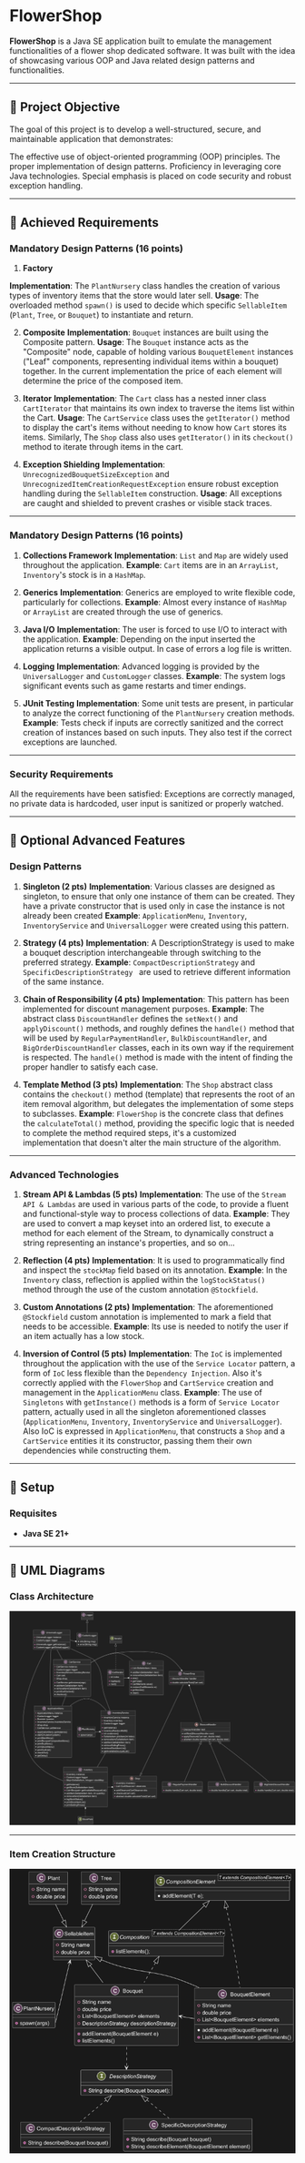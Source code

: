 # FlowerShop

**FlowerShop** is a Java SE application built to emulate the management functionalities of a flower shop dedicated software. It was built with the idea of showcasing various OOP and Java related design patterns and functionalities.

---

## 🎯 Project Objective

The goal of this project is to develop a well-structured, secure, and maintainable application that demonstrates:

The effective use of object-oriented programming (OOP) principles.
The proper implementation of design patterns.
Proficiency in leveraging core Java technologies.
Special emphasis is placed on code security and robust exception handling.

---

## 🥇 Achieved Requirements

### **Mandatory Design Patterns (16 points)**

1) **Factory**

**Implementation**: The `PlantNursery` class handles the creation of various types of inventory items that the store would later sell.
**Usage**: The overloaded method `spawn()` is used to decide which specific `SellableItem` (`Plant`, `Tree`, or `Bouquet`) to instantiate and return.

2) **Composite** 
**Implementation**: `Bouquet` instances are built using the Composite pattern. 
**Usage**: The `Bouquet` instance acts as the "Composite" node, capable of holding various `BouquetElement` instances ("Leaf" components, representing individual items within a bouquet) together. In the current implementation the price of each element will determine the price of the composed item.  

3) **Iterator** 
**Implementation**: The `Cart` class has a nested inner class `CartIterator` that maintains its own index to traverse the items list within the Cart.
**Usage**: The `CartService` class uses  the `getIterator()` method to display the cart's items without needing to know how `Cart` stores its items. Similarly, The `Shop` class also uses `getIterator()` in its `checkout()` method to iterate through items in the cart.

4) **Exception Shielding**
**Implementation**: `UnrecognizedBouquetSizeException` and `UnrecognizedItemCreationRequestException` ensure robust exception handling during the `SellableItem` construction.
**Usage**: All exceptions are caught and shielded to prevent crashes or visible stack traces.

---

### **Mandatory Design Patterns (16 points)**

1) **Collections Framework**
**Implementation**: `List` and `Map` are widely used throughout the application.
**Example**: `Cart` items are in an `ArrayList`, `Inventory`'s stock is in a `HashMap`.

2) **Generics**
**Implementation**: Generics are employed to write flexible code, particularly for collections.
**Example**: Almost every instance of `HashMap` or `ArrayList` are created through the use of generics.

3) **Java I/O**
**Implementation**: The user is forced to use I/O to interact with the application.
**Example**: Depending on the input inserted the application returns a visible output. In case of errors a log file is written.

4) **Logging**
**Implementation**: Advanced logging is provided by the `UniversalLogger` and `CustomLogger` classes.
**Example**: The system logs significant events such as game restarts and timer endings.

5) **JUnit Testing**
**Implementation**: Some unit tests are present, in particular to analyze the correct functioning of the `PlantNursery` creation methods.
**Example**: Tests check if inputs are correctly sanitized and the correct creation of instances based on such inputs. They also test if the correct exceptions are launched.

---

### **Security Requirements**

All the requirements have been satisfied: Exceptions are correctly managed, no private data is hardcoded, user input is sanitized or properly watched.

---

## 🥇 Optional Advanced Features

### **Design Patterns**

1) **Singleton (2 pts)**
**Implementation**: Various classes are designed as singleton, to ensure that only one instance of them can be created. They have a private constructor that is used only in case the instance is not already been created
**Example**: `ApplicationMenu`, `Inventory`, `InventoryService` and `UniversalLogger` were created using this pattern.

2) **Strategy (4 pts)**
**Implementation**: A DescriptionStrategy is used to make a bouquet description interchangeable through switching to the preferred strategy.
**Example**: `CompactDescriptionStrategy` and `SpecificDescriptionStrategy ` are used to retrieve different information of the same instance.

3) **Chain of Responsibility (4 pts)**
**Implementation**: This pattern has been implemented for discount management purposes.
**Example**: The abstract class `DiscountHandler` defines the `setNext()` and `applyDiscount()` methods, and roughly defines the `handle()` method that will be used by `RegularPaymentHandler`, `BulkDiscountHandler`, and `BigOrderDiscountHandler` classes, each in its own way if the requirement is respected. The `handle()` method is made with the intent of finding the proper handler to satisfy each case.

4) **Template Method (3 pts)**
**Implementation**: The `Shop` abstract class contains the `checkout()` method (template) that represents the root of an item removal algorithm, but delegates the implementation of some steps to subclasses.
**Example**: `FlowerShop` is the concrete class that defines the `calculateTotal()` method, providing the specific logic that is needed to complete the method required steps, it's a customized implementation that doesn't alter the main structure of the algorithm.

---

### **Advanced Technologies**

1) **Stream API & Lambdas (5 pts)**
**Implementation**: The use of the `Stream API & Lambdas` are used in various parts of the code, to provide a fluent and functional-style way to process collections of data.
**Example**: They are used to convert a map keyset into an ordered list, to execute a method for each element of the Stream, to dynamically construct a string representing an instance's properties, and so on...

2) **Reflection (4 pts)**
**Implementation**: It is used to programmatically find and inspect the `stockMap` field based on its annotation. 
**Example**: In the `Inventory` class, reflection is applied within the `logStockStatus()` method through the use of the custom annotation `@Stockfield`. 

3) **Custom Annotations (2 pts)**
**Implementation**: The aforementioned `@Stockfield` custom annotation is implemented to mark a field that needs to be accessible. 
**Example**: Its use is needed to notify the user if an item actually has a low stock. 

4) **Inversion of Control (5 pts)**
**Implementation**: The `IoC` is implemented throughout the application with the use of the `Service Locator` pattern, a form of `IoC` less flexible than the `Dependency Injection`. Also it's correctly applied with the `FlowerShop` and `CartService` creation and management in the `ApplicationMenu` class.
**Example**: The use of `Singletons` with `getInstance()` methods is a form of `Service Locator` pattern, actually used in all the singleton aforementioned classes (`ApplicationMenu`, `Inventory`, `InventoryService` and `UniversalLogger`). Also IoC is expressed in `ApplicationMenu`, that constructs a `Shop` and a `CartService` entities it its constructor, passing them their own dependencies while constructing them. 

---

## 🔨 Setup

### **Requisites**
- **Java SE 21+**

---

## 📖 UML Diagrams

### Class Architecture
![UML DIAGRAM](project.png "Class Architecture")

---
### Item Creation Structure
![UML DIAGRAM](item_creation.png "Item Creation Structure")

#


